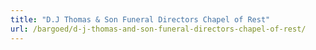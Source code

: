 ```yaml
---
title: "D.J Thomas & Son Funeral Directors Chapel of Rest"
url: /bargoed/d-j-thomas-and-son-funeral-directors-chapel-of-rest/
---
```

